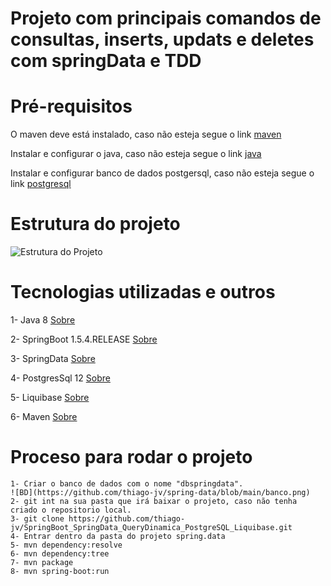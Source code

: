 # Projeto com principais comandos de consultas, inserts, updats e deletes com springData e TDD


# Pré-requisitos

O maven deve está instalado, caso não esteja segue o link [maven](https://dicasdejava.com.br/como-instalar-o-maven-no-windows/)

Instalar e configurar o java, caso não esteja segue o link [java](https://medium.com/beelabacademy/configurando-vari%C3%A1veis-de-ambiente-java-home-e-maven-home-no-windows-e-unix-d9461f783c26)

Instalar e configurar banco de dados postgersql, caso não esteja segue o link [postgresql](https://www.youtube.com/watch?v=FoqXi0wpX4c)

# Estrutura do projeto

![Estrutura do Projeto](https://github.com/thiago-jv/SpringBoot_SpringData_QueryDinamica_PostgreSQL_Liquibase/blob/main/Estrutura.png)


# Tecnologias utilizadas e outros

 1- Java 8 [Sobre](https://www.java.com/pt-BR/download/help/java8_pt-br.html)

 2- SpringBoot 1.5.4.RELEASE [Sobre](https://docs.spring.io/spring-boot/docs/current/reference/html/)
 
 3- SpringData [Sobre](https://docs.spring.io/spring-data/jpa/docs/current/reference/html/#reference) 

 4- PostgresSql 12 [Sobre](https://www.postgresql.org/docs/12/index.html)
 
 5- Liquibase [Sobre](https://medium.com/responsive-br/aprofundando-um-pouco-mais-no-liquibase-a61d509344f8)
 
 6- Maven [Sobre](https://www.dclick.com.br/2010/09/15/o-que-e-o-maven-e-seus-primeiros-passos-com-a-ferramenta/)

# Proceso para rodar o projeto
```
1- Criar o banco de dados com o nome "dbspringdata". 
![BD](https://github.com/thiago-jv/spring-data/blob/main/banco.png)
2- git int na sua pasta que irá baixar o projeto, caso não tenha criado o repositorio local.
3- git clone https://github.com/thiago-jv/SpringBoot_SpringData_QueryDinamica_PostgreSQL_Liquibase.git
4- Entrar dentro da pasta do projeto spring.data
5- mvn dependency:resolve
6- mvn dependency:tree
7- mvn package
8- mvn spring-boot:run
```




